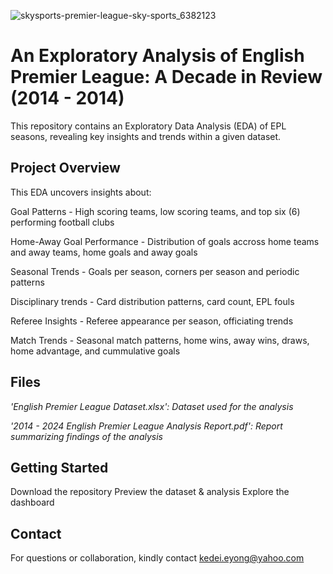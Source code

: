
![skysports-premier-league-sky-sports_6382123](https://github.com/user-attachments/assets/80d38552-289d-4d76-aea1-ab26b47b5375)

# An Exploratory Analysis of English Premier League: A Decade in Review (2014 - 2014)

This repository contains an Exploratory Data Analysis (EDA) of EPL seasons, revealing key insights and trends within a given dataset.

## Project Overview
This EDA uncovers insights about:

Goal Patterns - High scoring teams, low scoring teams, and top six (6) performing football clubs

Home-Away Goal Performance - Distribution of goals accross home teams and away teams, home goals and away goals

Seasonal Trends - Goals per season, corners per season and periodic patterns

Disciplinary trends - Card distribution patterns, card count, EPL fouls

Referee Insights - Referee appearance per season, officiating trends

Match Trends - Seasonal match patterns, home wins, away wins, draws, home advantage, and cummulative goals

## Files
*'English Premier League Dataset.xlsx': Dataset used for the analysis*

*'2014 - 2024 English Premier League Analysis Report.pdf': Report summarizing findings of the analysis*

## Getting Started
Download the repository
Preview the dataset & analysis
Explore the dashboard

## Contact
For questions or collaboration, kindly contact kedei.eyong@yahoo.com 
